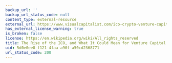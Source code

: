 ```yaml
---
backup_url: ''
backup_url_status_code: null
content_type: external-resource
external_url: https://www.visualcapitalist.com/ico-crypto-venture-capital/
has_external_license_warning: true
is_broken: false
license: https://en.wikipedia.org/wiki/All_rights_reserved
title: The Rise of the ICO, and What It Could Mean for Venture Capital
uid: 5d0e0ee8-f121-4faa-a90f-a50cd2368771
url_status_code: 200
---
```


